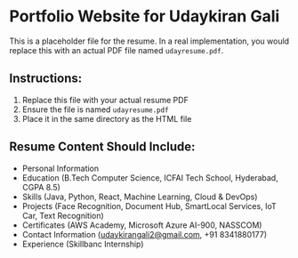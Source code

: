 # Portfolio Website for Udaykiran Gali

This is a placeholder file for the resume. In a real implementation, you would replace this with an actual PDF file named `udayresume.pdf`.

## Instructions:
1. Replace this file with your actual resume PDF
2. Ensure the file is named `udayresume.pdf`
3. Place it in the same directory as the HTML file

## Resume Content Should Include:
- Personal Information
- Education (B.Tech Computer Science, ICFAI Tech School, Hyderabad, CGPA 8.5)
- Skills (Java, Python, React, Machine Learning, Cloud & DevOps)
- Projects (Face Recognition, Document Hub, SmartLocal Services, IoT Car, Text Recognition)
- Certificates (AWS Academy, Microsoft Azure AI-900, NASSCOM)
- Contact Information (udaykirangali2@gmail.com, +91 8341880177)
- Experience (Skillbanc Internship)
